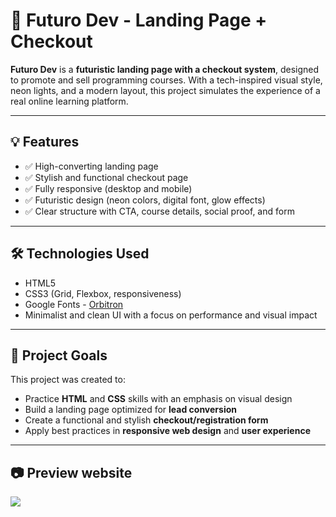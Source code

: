 # 🚀 Futuro Dev - Landing Page + Checkout

**Futuro Dev** is a **futuristic landing page with a checkout system**, designed to promote and sell programming courses. With a tech-inspired visual style, neon lights, and a modern layout, this project simulates the experience of a real online learning platform.

---

## 💡 Features

- ✅ High-converting landing page
- ✅ Stylish and functional checkout page
- ✅ Fully responsive (desktop and mobile)
- ✅ Futuristic design (neon colors, digital font, glow effects)
- ✅ Clear structure with CTA, course details, social proof, and form

---

## 🛠️ Technologies Used

- HTML5  
- CSS3 (Grid, Flexbox, responsiveness)  
- Google Fonts - [Orbitron](https://fonts.google.com/specimen/Orbitron)  
- Minimalist and clean UI with a focus on performance and visual impact

---

## 🎯 Project Goals

This project was created to:

- Practice **HTML** and **CSS** skills with an emphasis on visual design
- Build a landing page optimized for **lead conversion**
- Create a functional and stylish **checkout/registration form**
- Apply best practices in **responsive web design** and **user experience**

---

## 📷 Preview website
<img src="Captura de Tela (40).png"></img>


